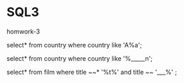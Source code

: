 # SQL3
homwork-3





select* from country
where country like  'A%a';


select* from country
where country like  '%_____n';


select* from film
where title ~~* '%t%' and title ~~ '___%' ;
